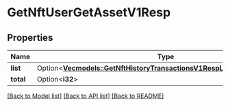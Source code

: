 # GetNftUserGetAssetV1Resp

## Properties

Name | Type | Description | Notes
------------ | ------------- | ------------- | -------------
**list** | Option<[**Vec<models::GetNftHistoryTransactionsV1RespListInnerTokensInner>**](GetNftHistoryTransactionsV1Resp_list_inner_tokens_inner.md)> |  | [optional]
**total** | Option<**i32**> |  | [optional]

[[Back to Model list]](../README.md#documentation-for-models) [[Back to API list]](../README.md#documentation-for-api-endpoints) [[Back to README]](../README.md)


